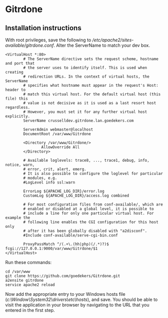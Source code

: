 # Gitrdone

## Installation instructions

With root privileges, save the following to */etc/apache2/sites-available/gitrdone.conf*.  Alter the ServerName to match your dev box.

```
<VirtualHost *:80>
        # The ServerName directive sets the request scheme, hostname and port that
        # the server uses to identify itself. This is used when creating
        # redirection URLs. In the context of virtual hosts, the ServerName
        # specifies what hostname must appear in the request's Host: header to
        # match this virtual host. For the default virtual host (this file) this
        # value is not decisive as it is used as a last resort host regardless.
        # However, you must set it for any further virtual host explicitly.
        ServerName crusselldev.gitrdone.lan.goedekers.com

        ServerAdmin webmaster@localhost
        DocumentRoot /var/www/Gitrdone

        <Directory /var/www/Gitrdone/>
                AllowOverride All
        </Directory>

        # Available loglevels: trace8, ..., trace1, debug, info, notice, warn,
        # error, crit, alert, emerg.
        # It is also possible to configure the loglevel for particular
        # modules, e.g.
        #LogLevel info ssl:warn

        ErrorLog ${APACHE_LOG_DIR}/error.log
        CustomLog ${APACHE_LOG_DIR}/access.log combined

        # For most configuration files from conf-available/, which are
        # enabled or disabled at a global level, it is possible to
        # include a line for only one particular virtual host. For example the
        # following line enables the CGI configuration for this host only
        # after it has been globally disabled with "a2disconf".
        #Include conf-available/serve-cgi-bin.conf

        ProxyPassMatch ^/(.+\.(hh|php)(/.*)?)$ fcgi://127.0.0.1:9000/var/www/Gitrdone/$1
</VirtualHost>
```

Run these commands:

```
cd /var/www
git clone https://github.com/goedekers/Gitrdone.git
a2ensite gitrdone
service apache2 reload
```

Now add the appropriate entry to your Windows hosts file (*c:\Window\System32\drivers\etc\hosts*), and save.  You should be able to visit the application in your browser by navigating to the URL that you entered in the first step.
